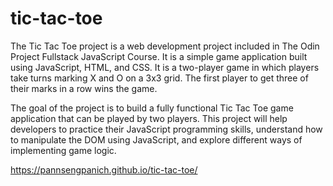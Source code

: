 # tic-tac-toe

The Tic Tac Toe project is a web development project included in The Odin Project Fullstack JavaScript Course. It is a simple game application built using JavaScript, HTML, and CSS. It is a two-player game in which players take turns marking X and O on a 3x3 grid. The first player to get three of their marks in a row wins the game.

The goal of the project is to build a fully functional Tic Tac Toe game application that can be played by two players. This project will help developers to practice their JavaScript programming skills, understand how to manipulate the DOM using JavaScript, and explore different ways of implementing game logic.

https://pannsengpanich.github.io/tic-tac-toe/
